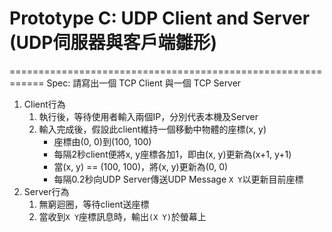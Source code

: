 # Prototype C: UDP Client and Server (UDP伺服器與客戶端雛形)
============================================================
Spec: 請寫出一個 TCP Client 與一個 TCP Server

1. Client行為
	1. 執行後，等待使用者輸入兩個IP，分別代表本機及Server
	2. 輸入完成後，假設此client維持一個移動中物體的座標(x, y)
		* 座標由(0, 0)到(100, 100)
		* 每隔2秒client便將x, y座標各加1，即由(x, y)更新為(x+1, y+1)
		* 當(x, y) == (100, 100)，將(x, y)更新為(0, 0)
		* 每隔0.2秒向UDP Server傳送UDP Message `X Y`以更新目前座標
2. Server行為
	1. 無窮迴圈，等待client送座標
	2. 當收到`X Y`座標訊息時，輸出`(X Y)`於螢幕上
